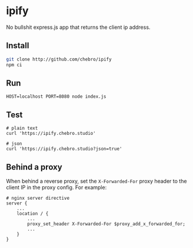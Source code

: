 # ipify

No bullshit express.js app that returns the client ip address.


## Install

```sh
git clone http://github.com/chebro/ipify
npm ci
```


## Run

```
HOST=localhost PORT=8080 node index.js
```


## Test

```
# plain text
curl 'https://ipify.chebro.studio'

# json
curl 'https://ipify.chebro.studio?json=true'
```


## Behind a proxy

When behind a reverse proxy, set the `X-Forwarded-For` proxy header to the client IP in the proxy config. For example:

```
# nginx server directive
server {
	...
	location / {
		...
		proxy_set_header X-Forwarded-For $proxy_add_x_forwarded_for;
		...
	}
}
```

